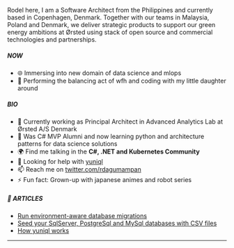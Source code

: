 Rodel here, I am a Software Architect from the Philippines and currently based in Copenhagen, Denmark. Together with our teams in Malaysia, Poland and Denmark, we deliver strategic products to support our green energy ambitions at Ørsted using stack of open source and commercial technologies and partnerships.

##### NOW

- 🌐 Immersing into new domain of data science and mlops
- 💅 Performing the balancing act of wfh and coding with my little daughter around

##### BIO

- 🔭 Currently working as Principal Architect in Advanced Analytics Lab at Ørsted A/S Denmark
- 🌱 Was C# MVP Alumni and now learning python and architecture patterns for data science solutions
- 🌍 Find me talking in the **C#, .NET and Kubernetes Community**
- 🤔 Looking for help with [yuniql](https://yuniql.io)
- 📫 Reach me on [twitter.com/rdagumampan](https://twitter.com/rdagumampan)
- ⚡ Fun fact: Grown-up with japanese animes and robot series

##### 📕 ARTICLES
<!-- BLOG-POST-LIST:START -->
- [Run environment-aware database migrations](https://dev.to/rdagumampan/run-environment-aware-database-migrations-with-yuniql-522l)
- [Seed your SqlServer, PostgreSql and MySql databases with CSV files](https://dev.to/rdagumampan/seeding-sqlserver-postgresql-and-mysql-databases-with-csv-files-using-yuniql-migrations-3ki7)
- [How yuniql works](https://yuniql.io/docs/how-yuniql-works/)
<!-- BLOG-POST-LIST:END -->
---
